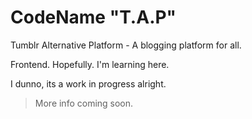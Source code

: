 # CodeName "T.A.P"
Tumblr Alternative Platform -  A blogging platform for all.

Frontend. Hopefully. I'm learning here.

I dunno, its a work in progress alright.

> More info coming soon.